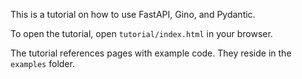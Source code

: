 This is a tutorial on how to use FastAPI, Gino, and Pydantic.

To open the tutorial, open `tutorial/index.html` in your browser.

The tutorial references pages with example code. They reside in the `examples` folder.